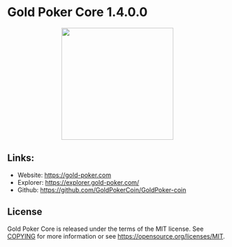Gold Poker Core 1.4.0.0
=================================================

<p align="center">
  <img src="https://raw.githubusercontent.com/GoldPoker/GoldPoker-coin/master/doc/bitcoin_logo_doxygen.png" width="256" />
</p>


## Links:

- Website: https://gold-poker.com
- Explorer: https://explorer.gold-poker.com/
- Github: https://github.com/GoldPokerCoin/GoldPoker-coin


License
-------

Gold Poker Core is released under the terms of the MIT license. See [COPYING](COPYING) for more
information or see https://opensource.org/licenses/MIT.
